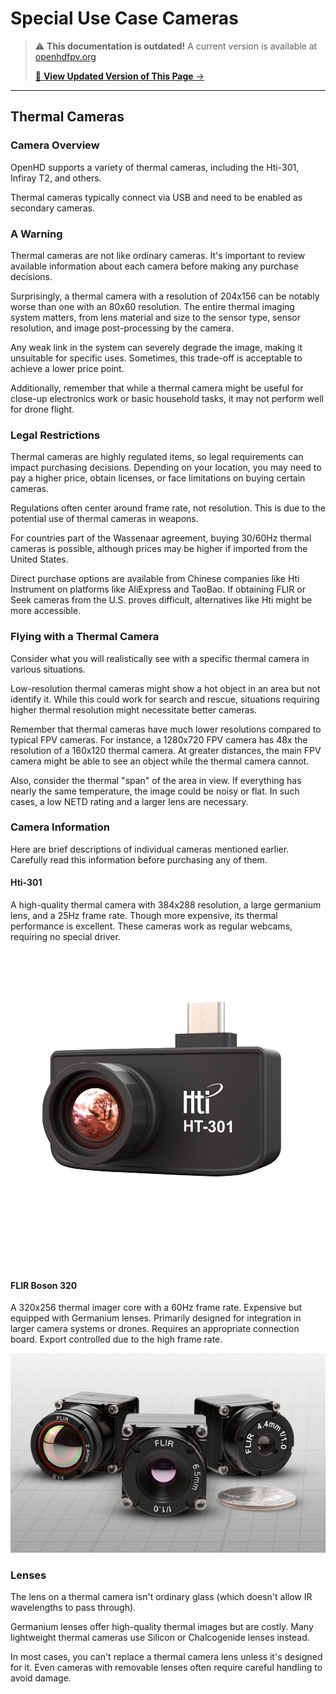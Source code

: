 # Special Use Case Cameras

<!-- LEGACY DOCUMENTATION NOTICE -->
> ⚠️ **This documentation is outdated!** A current version is available at [openhdfpv.org](https://openhdfpv.org)
> 
> [📖 **View Updated Version of This Page** →](https://openhdfpv.org)

---



## Thermal Cameras

### Camera Overview

OpenHD supports a variety of thermal cameras, including the Hti-301, Infiray T2, and others.

Thermal cameras typically connect via USB and need to be enabled as secondary cameras.


### A Warning

Thermal cameras are not like ordinary cameras. It's important to review available information about each camera before making any purchase decisions.

Surprisingly, a thermal camera with a resolution of 204x156 can be notably worse than one with an 80x60 resolution. The entire thermal imaging system matters, from lens material and size to the sensor type, sensor resolution, and image post-processing by the camera.

Any weak link in the system can severely degrade the image, making it unsuitable for specific uses. Sometimes, this trade-off is acceptable to achieve a lower price point.

Additionally, remember that while a thermal camera might be useful for close-up electronics work or basic household tasks, it may not perform well for drone flight.

### Legal Restrictions

Thermal cameras are highly regulated items, so legal requirements can impact purchasing decisions. Depending on your location, you may need to pay a higher price, obtain licenses, or face limitations on buying certain cameras.

Regulations often center around frame rate, not resolution. This is due to the potential use of thermal cameras in weapons.

For countries part of the Wassenaar agreement, buying 30/60Hz thermal cameras is possible, although prices may be higher if imported from the United States.

Direct purchase options are available from Chinese companies like Hti Instrument on platforms like AliExpress and TaoBao. If obtaining FLIR or Seek cameras from the U.S. proves difficult, alternatives like Hti might be more accessible.

### Flying with a Thermal Camera

Consider what you will realistically see with a specific thermal camera in various situations.

Low-resolution thermal cameras might show a hot object in an area but not identify it. While this could work for search and rescue, situations requiring higher thermal resolution might necessitate better cameras.

Remember that thermal cameras have much lower resolutions compared to typical FPV cameras. For instance, a 1280x720 FPV camera has 48x the resolution of a 160x120 thermal camera. At greater distances, the main FPV camera might be able to see an object while the thermal camera cannot.

Also, consider the thermal "span" of the area in view. If everything has nearly the same temperature, the image could be noisy or flat. In such cases, a low NETD rating and a larger lens are necessary.

### Camera Information

Here are brief descriptions of individual cameras mentioned earlier. Carefully read this information before purchasing any of them.

#### Hti-301

A high-quality thermal camera with 384x288 resolution, a large germanium lens, and a 25Hz frame rate. Though more expensive, its thermal performance is excellent. These cameras work as regular webcams, requiring no special driver.

![Hti-301 Thermal Camera](.gitbook/assets/hti-301.jpg)

#### FLIR Boson 320

A 320x256 thermal imager core with a 60Hz frame rate. Expensive but equipped with Germanium lenses. Primarily designed for integration in larger camera systems or drones. Requires an appropriate connection board. Export controlled due to the high frame rate.

![FLIR Boson 320 Thermal Core](.gitbook/assets/flir-boson-320.jpg)

### Lenses

The lens on a thermal camera isn't ordinary glass (which doesn't allow IR wavelengths to pass through).

Germanium lenses offer high-quality thermal images but are costly. Many lightweight thermal cameras use Silicon or Chalcogenide lenses instead.

In most cases, you can't replace a thermal camera lens unless it's designed for it. Even cameras with removable lenses often require careful handling to avoid damage.


<!-- The following content is commented out for future use.
#### Seek Compact \([manufacturer](https://www.thermal.com/compact-series.html), [Amazon](https://www.amazon.com/Seek-Thermal-CompactPRO-Resolution-Imaging/dp/B00NYWAHHM)\)

These cameras are inexpensive but have significant lens and sensor issues. A FLIR One G2 is a better option if cost is a primary concern.

#### Seek Compact Pro \([manufacturer](https://www.thermal.com/compact-series.html), [Amazon](https://www.amazon.com/Seek-Thermal-CompactPRO-Resolution-Imaging/dp/B07V34RFLW)\)

Model numbers for these cameras do not end with an X (e.g., UQ-AAA). They are better than the non-pro model, featuring a 320x240 sensor and Chalcogenide lens. Noise may be noticeable in scenes with a small thermal span.

Seek has updated these cameras over time, improving the sensor and firmware.

#### Seek Compact Pro FastFrame \([manufacturer](https://www.thermal.com/compact-series.html), [DigiKey](https://www.digikey.com/en/products/detail/seek-thermal/UQ-AAAX/10230124)\)

Model numbers for these cameras end with an X (e.g., UQ-AAAX). The UQ-EAAX is an export version but is otherwise identical. Similar to the regular Pro, but frame rate is not locked at 9Hz and can exceed 15Hz. Export controlled due to frame rate.

#### Hti-201 \([manufacturer](https://hti-instrument.com/products/ht-201-mobile-phone-thermal-imager)\)

These are similar to Seek Compact Pro cameras and are essentially clones. The camera housing has an awkward shape compared to other thermal cameras.

Real world flight video:

[![FLIR Boson 320 flight](https://github.com/OpenHD/OpenHD/blob/fc9d050b3d8d9bc2493895b558ee2f13f6ec15b1/wiki-content/Thermal-Cameras/flir-boson-320-flight.jpg?raw=true)](https://www.youtube.com/watch?v=PQGDQzf-Z50)
-->
